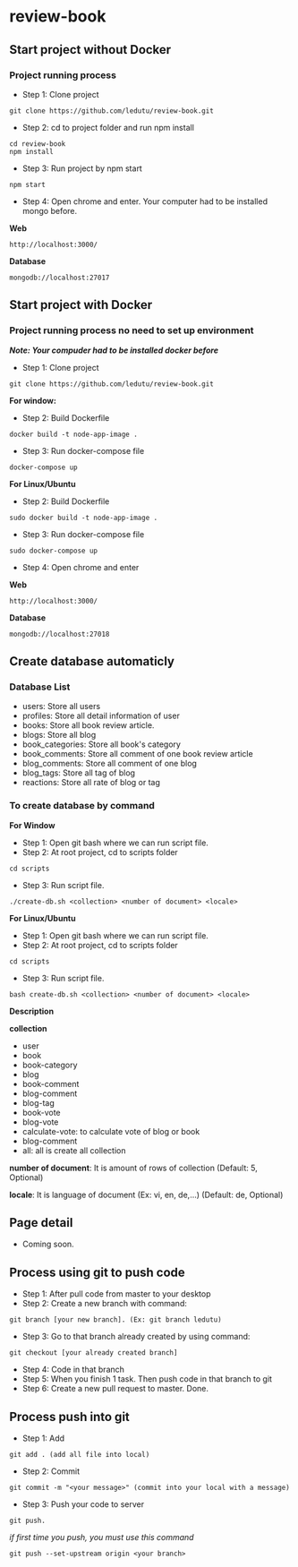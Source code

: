 # review-book

## Start project without Docker
### Project running process
* Step 1: Clone project
```
git clone https://github.com/ledutu/review-book.git
```
* Step 2: cd to project folder and run npm install
```
cd review-book
npm install
```
* Step 3: Run project by npm start
```
npm start
```
* Step 4: Open chrome and enter. Your computer had to be installed mongo before.

**Web**
```
http://localhost:3000/

```
**Database**
```
mongodb://localhost:27017
```

## Start project with Docker
### Project running process no need to set up environment
**_Note: Your compuder had to be installed docker before_**
* Step 1: Clone project
```
git clone https://github.com/ledutu/review-book.git
```
**For window:**
* Step 2: Build Dockerfile
```
docker build -t node-app-image .
```
* Step 3: Run docker-compose file
```
docker-compose up
```
**For Linux/Ubuntu**
* Step 2: Build Dockerfile
```
sudo docker build -t node-app-image .
```
* Step 3: Run docker-compose file
```
sudo docker-compose up
```
* Step 4: Open chrome and enter

**Web**
```
http://localhost:3000/
```
**Database**
```
mongodb://localhost:27018
```

## Create database automaticly
### Database List
* users: Store all users
* profiles: Store all detail information of user
* books: Store all book review article.
* blogs: Store all blog
* book_categories: Store all book's category
* book_comments: Store all comment of one book review article
* blog_comments: Store all comment of one blog
* blog_tags: Store all tag of blog
* reactions: Store all rate of blog or tag

### To create database by command
**For Window**
* Step 1: Open git bash where we can run script file.
* Step 2: At root project, cd to scripts folder
```
cd scripts
```
* Step 3: Run script file.
```
./create-db.sh <collection> <number of document> <locale>
```

**For Linux/Ubuntu**
* Step 1: Open git bash where we can run script file.
* Step 2: At root project, cd to scripts folder
```
cd scripts
```
* Step 3: Run script file.
```
bash create-db.sh <collection> <number of document> <locale>
```

**Description**

__collection__

* user
* book
* book-category
* blog
* book-comment
* blog-comment
* blog-tag
* book-vote
* blog-vote
* calculate-vote: to calculate vote of blog or book
* blog-comment
* all: all is create all collection

__number of document__:
It is amount of rows of collection (Default: 5, Optional)

__locale__:
It is language of document (Ex: vi, en, de,...) (Default: de, Optional)

## Page detail
* Coming soon.

## Process using git to push code
* Step 1: After pull code from master to your desktop
* Step 2: Create a new branch with command:
```
git branch [your new branch]. (Ex: git branch ledutu)
```
* Step 3: Go to that branch already created by using command:
```
git checkout [your already created branch]
```
* Step 4: Code in that branch
* Step 5: When you finish 1 task. Then push code in that branch to git
* Step 6: Create a new pull request to master. Done.

## Process push into git
* Step 1: Add
```
git add . (add all file into local)
```
* Step 2: Commit
```
git commit -m "<your message>" (commit into your local with a message) 
```
* Step 3: Push your code to server
```
git push.
```
_if first time you push, you must use this command_
```
git push --set-upstream origin <your branch>
```

